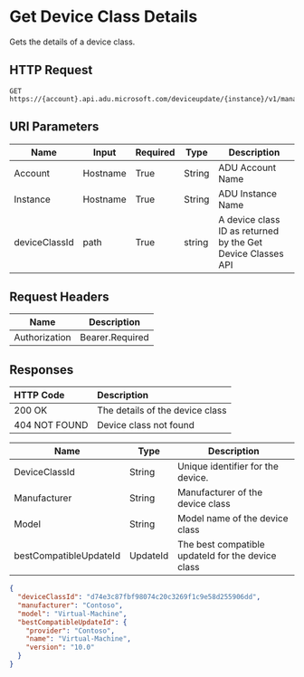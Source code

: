 # Get Device Class Details

Gets the details of a device class.

## HTTP Request

```http
GET https://{account}.api.adu.microsoft.com/deviceupdate/{instance}/v1/management/deviceclasses/{deviceClassId}

```

## URI Parameters

Name|Input|Required|Type|Description
----|------|------|------|------|
Account| Hostname|True|String|ADU Account Name
Instance| Hostname|True|String|ADU Instance Name
deviceClassId | path | True | string | A device class ID as returned by the Get Device Classes API

## Request Headers

Name|Description
----|------|
Authorization| Bearer.Required

## Responses

|   HTTP Code   |   Description  |
| :--------- | :---- |
|  200 OK | The details of the device class |
|  404 NOT FOUND | Device class not found |

Name|Type|Description
----|------|------|
DeviceClassId| String|Unique identifier for the device.
Manufacturer| String|Manufacturer of the device class
Model| String | Model name of the device class
bestCompatibleUpdateId | UpdateId | The best compatible updateId for the device class

```json
{
  "deviceClassId": "d74e3c87fbf98074c20c3269f1c9e58d255906dd",
  "manufacturer": "Contoso",
  "model": "Virtual-Machine",
  "bestCompatibleUpdateId": {
    "provider": "Contoso",
    "name": "Virtual-Machine",
    "version": "10.0"
  }
}
```
